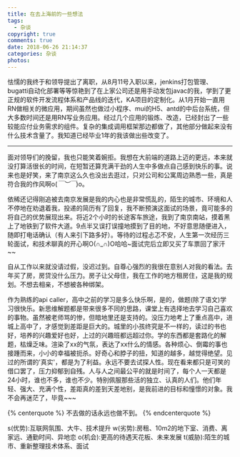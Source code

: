 ```yaml
---
title: 在去上海前的一些想法
tags:
  - 杂谈
copyright: true
comments: true
date: 2018-06-26 21:14:37
categories: 杂谈
photos:
---
```


怯懦的我终于和领导提出了离职，从8月11号入职以来，jenkins打包管理、bugatti自动化部署等等惊艳到了在上家公司还是用手动发包javac的我，学到了更正规的软件开发流程体系和产品线的迭代，KA项目的定制化。从1月开始一直用RN做相关的微应用，期间虽然也做过小程序、mui的H5、antd的中后台系统，但大多数时间还是用RN写业务应用。经过几个应用的锻炼、改造，已经封出了一些较能应付业务需求的组件。复杂的集成调用框架那边都做了，其他部分做起来没有什么技术含量了。我知道已经毕业1年的我该做出些改变了。

---
<!-- more -->

面对领导们的挽留，我也只能笑着婉拒。我想在大前端的道路上迈的更远，本来就没打算活很长的时间，在短暂还算充满干劲的人生中多做点自己感到快乐的事。说来也是好笑，来了南京这么久也没出去逛过，只对公司和公寓周边熟悉一些，真是符合我的作风啊o(*￣︶￣*)o。

依稀还记得刚追被去南京发展是我的内心也是非常慌乱的，陌生的城市、环境和人不停地在劝退着我，投递的简历有了回复，我不断预演这面试的场景，竟可能多的将自己的优势展现出来。将近2个小时的长途客车旅途，我到了南京南站，摸着黑上了地铁到了软件大道。9点半又误打误撞地摸到了目的地，不好意思随便进入，随即打电话确认（有人来引下路多好）。等待的过程忐忑不安，人生第一次经历三轮面试，和技术聊真的开心啊O(∩_∩)O哈哈~面试完后立即又买了车票回了家汗~~

自从工作以来就没请过假，没迟过到。自尊心强烈的我很在意别人对我的看法。去年买了房，房贷没什么压力。房子让父母住，我在工作的地方租房住，这是我的规划。不想去相亲，不想被各种绑架。

作为熟练的api caller，高中之前的学习是多么快乐啊，是的，做题(除了语文)学习很快乐。新思维解题都是带来很多不同的思路，课堂上有选择地去学习自己喜欢的事物。虽然被老师骂的惨，但暗地里还是支持的。没压力地考上了重点高中，进城上高中了，才感觉到差距是巨大的。城里的小孩终究是不一样的，读过的书也好，培养的兴趣爱好也好，上过的兴趣班都远超过你。学的东西都是套路化的解题，枯燥乏味。渲染了xx的气氛，表达了xx什么的情感。各种烦心、倒霉的事也接踵而来，小小的幸福被扼杀。好奇心和脖子的扭，知道的越多，越觉得绝望。见过的所谓的'真实'，都是为了利益。永远不要去试探人性。现在看来都只是可笑的借口罢了，压力抑郁到自残。人与人之间最公平的就是时间了，每个人一天都是24小时，谁也不多，谁也不少。特别佩服那些活的独立、认真的人们。他们年轻、强大、充满个性，差距真的差到天差地别，是我前进的目标和憧憬的对象。我不会再迷茫了，毕竟~~~

{% centerquote %} 
不去做的话永远也做不到。
{% endcenterquote %} 

s(优势):互联网氛围、大牛、技术提升
w(劣势):房租、10m2的地下室、消费、离家远、通勤时间、异地恋
o(机会):更高的待遇天花板、未来发展
t(威胁):陌生的城市、重新整理技术体系、面试